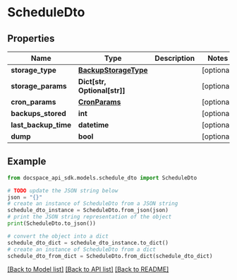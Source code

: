 # ScheduleDto

## Properties

Name | Type | Description | Notes
------------ | ------------- | ------------- | -------------
**storage_type** | [**BackupStorageType**](BackupStorageType.md) |  | [optional] 
**storage_params** | **Dict[str, Optional[str]]** |  | [optional] 
**cron_params** | [**CronParams**](CronParams.md) |  | [optional] 
**backups_stored** | **int** |  | [optional] 
**last_backup_time** | **datetime** |  | [optional] 
**dump** | **bool** |  | [optional] 

## Example

```python
from docspace_api_sdk.models.schedule_dto import ScheduleDto

# TODO update the JSON string below
json = "{}"
# create an instance of ScheduleDto from a JSON string
schedule_dto_instance = ScheduleDto.from_json(json)
# print the JSON string representation of the object
print(ScheduleDto.to_json())

# convert the object into a dict
schedule_dto_dict = schedule_dto_instance.to_dict()
# create an instance of ScheduleDto from a dict
schedule_dto_from_dict = ScheduleDto.from_dict(schedule_dto_dict)
```
[[Back to Model list]](../README.md#documentation-for-models) [[Back to API list]](../README.md#documentation-for-api-endpoints) [[Back to README]](../README.md)



